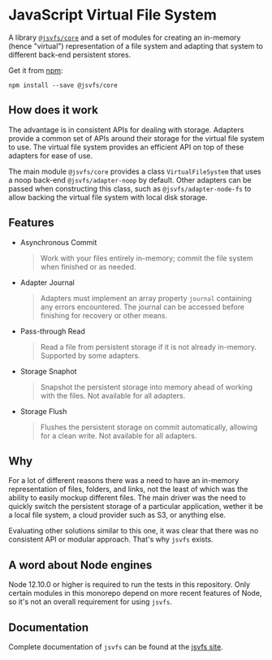 # JavaScript Virtual File System

A library [`@jsvfs/core`](https://ahuggins-nhs.github.io/jsvfs/modules/_jsvfs_core.html) and a set of modules for creating an in-memory (hence "virtual") representation of a file system and adapting that system to different back-end persistent stores.

Get it from [npm](https://www.npmjs.com/package/@jsvfs/core):
```shell
npm install --save @jsvfs/core
```

## How does it work

The advantage is in consistent APIs for dealing with storage. Adapters provide a common set of APIs around their storage for the virtual file system to use. The virtual file system provides an efficient API on top of these adapters for ease of use.

The main module `@jsvfs/core` provides a class `VirtualFileSystem` that uses a noop back-end `@jsvfs/adapter-noop` by default. Other adapters can be passed when constructing this class, such as `@jsvfs/adapter-node-fs` to allow backing the virtual file system with local disk storage.

## Features

- Asynchronous Commit
  > Work with your files entirely in-memory; commit the file system when finished or as needed.
- Adapter Journal
  > Adapters must implement an array property `journal` containing any errors encountered. The journal can be accessed before finishing for recovery or other means.
- Pass-through Read
  > Read a file from persistent storage if it is not already in-memory. Supported by some adapters.
- Storage Snaphot
  > Snapshot the persistent storage into memory ahead of working with the files. Not available for all adapters.
- Storage Flush
  > Flushes the persistent storage on commit automatically, allowing for a clean write. Not available for all adapters.

## Why

For a lot of different reasons there was a need to have an in-memory representation of files, folders, and links, not the least of which was the ability to easily mockup different files. The main driver was the need to quickly switch the persistent storage of a particular application, wether it be a local file system, a cloud provider such as S3, or anything else.

Evaluating other solutions similar to this one, it was clear that there was no consistent API or modular approach. That's why `jsvfs` exists.

## A word about Node engines

Node 12.10.0 or higher is required to run the tests in this repository. Only certain modules in this monorepo depend on more recent features of Node, so it's not an overall requirement for using `jsvfs`.

## Documentation

Complete documentation of `jsvfs` can be found at the [jsvfs site](https://ahuggins-nhs.github.io/jsvfs/).
